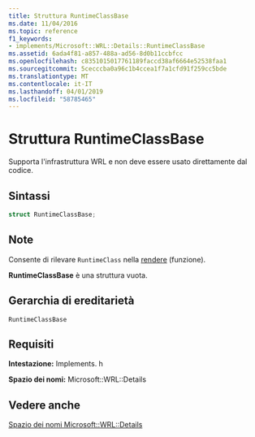 ```yaml
---
title: Struttura RuntimeClassBase
ms.date: 11/04/2016
ms.topic: reference
f1_keywords:
- implements/Microsoft::WRL::Details::RuntimeClassBase
ms.assetid: 6ada4f81-a857-488a-ad56-8d0b11ccbfcc
ms.openlocfilehash: c8351015017761189faccd38af6664e52538faa1
ms.sourcegitcommit: 5cecccba0a96c1b4ccea1f7a1cfd91f259cc5bde
ms.translationtype: MT
ms.contentlocale: it-IT
ms.lasthandoff: 04/01/2019
ms.locfileid: "58785465"
---
```

# <a name="runtimeclassbase-structure"></a>Struttura RuntimeClassBase

Supporta l'infrastruttura WRL e non deve essere usato direttamente dal codice.

## <a name="syntax"></a>Sintassi

```cpp
struct RuntimeClassBase;
```

## <a name="remarks"></a>Note

Consente di rilevare `RuntimeClass` nella [rendere](make-function.md) (funzione).

**RuntimeClassBase** è una struttura vuota.

## <a name="inheritance-hierarchy"></a>Gerarchia di ereditarietà

`RuntimeClassBase`

## <a name="requirements"></a>Requisiti

**Intestazione:** Implements. h

**Spazio dei nomi:** Microsoft::WRL::Details

## <a name="see-also"></a>Vedere anche

[Spazio dei nomi Microsoft::WRL::Details](microsoft-wrl-details-namespace.md)